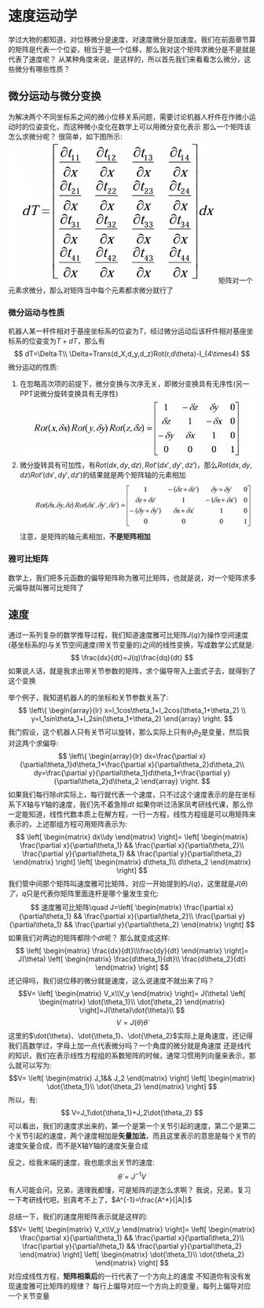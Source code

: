 # 速度运动学
学过大物的都知道，对位移微分是速度，对速度微分是加速度。我们在前面章节算的矩阵是代表一个位姿，相当于是一个位移，那么我对这个矩阵求微分是不是就是代表了速度呢？
从某种角度来说，是这样的，所以首先我们来看看怎么微分，这些微分有哪些性质？
## 微分运动与微分变换
为解决两个不同坐标系之间的微小位移关系问题，需要讨论机器人杆件在作微小运动时的位姿变化，而这种微小变化在数学上可以用微分变化表示
那么一个矩阵该怎么求微分呢？
很简单，如下图所示:
![](img/4_1.png)
矩阵对一个元素求微分，那么对矩阵当中每个元素都求微分就行了
### 微分运动与性质
机器人某一杆件相对于基座坐标系的位姿为$T$，经过微分运动后该杆件相对基座坐标系的位姿变为$T+dT$，那么有
$$
dT=\Delta·T\\
\Delta=Trans(d_X,d_y,d_z)Rot(r,d\theta)-I_{4\times4}
$$
微分运动的性质:
1. 在忽略高次项的前提下，微分变换与次序无关，即微分变换具有无序性(另一PPT说微分旋转变换具有无序性)
![](img/4_2.png)
1. 微分旋转具有可加性，有$Rot(dx,dy,dz),Rot'(dx',dy',dz')$，那么$Rot(dx,dy,dz)Rot'(dx',dy',dz')$的结果就是两个矩阵轴的元素相加
![](img/4_3.png)
注意，是矩阵的轴元素相加，**不是矩阵相加**
### 雅可比矩阵
数学上，我们把多元函数的偏导矩阵称为雅可比矩阵，也就是说，对一个矩阵求多元偏导就叫雅可比矩阵了
## 速度
通过一系列复杂的数学推导过程，我们知道速度雅可比矩阵$J(q)$为操作空间速度(基坐标系的)与关节空间速度(带关节变量的)之间的线性变换，写成数学公式就是:
$$
\frac{dx}{dt}=J(q)\frac{dq}{dt}
$$
如果说人话，就是我求出带关节参数的矩阵，求个偏导带入上面式子去，就得到了这个变换

举个例子，我知道机器人的的坐标和关节参数关系了:
$$
\left\{  
    \begin{array}{lr}
             x=l_1cos\theta_1+l_2cos(\theta_1+\theta_2) \\
             y=l_1sin\theta_1+l_2sin(\theta_1+\theta_2)
    \end{array}  
\right. 
$$
我门假设，这个机器人只有关节可以旋转，那么实际上只有$\theta_1\theta_2$是变量，然后我对这两个求偏导:
$$
\left\{  
    \begin{array}{lr}
             dx=\frac{\partial x}{\partial\theta_1}d\theta_1+\frac{\partial x}{\partial\theta_2}d\theta_2\\
              dy=\frac{\partial y}{\partial\theta_1}d\theta_1+\frac{\partial y}{\partial\theta_2}d\theta_2
    \end{array}  
\right. 
$$
如果我们每行除$dt$实际上，每行就代表一个速度，只不过这个速度表示的是在坐标系下$X$轴与$Y$轴的速度，我们先不着急除$dt$
如果你听过汤家凤考研线代课，那么你一定能知道，线性代数本质上在解方程，一行一方程，线性方程组是可以用矩阵来表示的，上述那组方程可用矩阵表示为:
$$
\left[
\begin{matrix}
    dx\\dy
\end{matrix}
\right]=
\left[
\begin{matrix}
    \frac{\partial x}{\partial\theta_1} && \frac{\partial x}{\partial\theta_2}\\
    \frac{\partial y}{\partial\theta_1} && \frac{\partial y}{\partial\theta_2}
\end{matrix}
\right]
\left[
\begin{matrix}
    d\theta_1\\ d\theta_2
\end{matrix}
\right]
$$
我们管中间那个矩阵叫速度雅可比矩阵，对应一开始提到的$J(q)$，这里就是$J(\theta)了$，$q$只是代表你矩阵里面连杆是哪个量发生变化:
$$
速度雅可比矩阵\quad J=\left[
\begin{matrix}
    \frac{\partial x}{\partial\theta_1} && \frac{\partial x}{\partial\theta_2}\\
    \frac{\partial y}{\partial\theta_1} && \frac{\partial y}{\partial\theta_2}
\end{matrix}
\right]
$$
如果我们对两边的矩阵都除个$dt$呢？
那么就变成这样:
$$
\left[
\begin{matrix}
    \frac{dx}{dt}\\\frac{dy}{dt}
\end{matrix}
\right]=
J(\theta)
\left[
\begin{matrix}
    \frac{d\theta_1}{dt}\\ \frac{d\theta_2}{dt}
\end{matrix}
\right]
$$
还记得吗，我们说位移的微分就是速度，这么说速度不就出来了吗？
$$V=
\left[
\begin{matrix}
    V_x\\V_y
\end{matrix}
\right]=
J(\theta)
\left[
\begin{matrix}
    \dot{\theta_1}\\ \dot{\theta_2}
\end{matrix}
\right]=J(\theta)\dot{\theta}\\
$$
$$
V=J(\theta)\dot{\theta}
$$
这里的$\dot{\theta}、\dot{\theta_1}、\dot{\theta_2}$实际上是角速度，还记得我们高数学过，字母上加一点代表微分吗？一个角度的微分就是角速度
还是线代的知识，我们在表示线性方程组的系数矩阵的时候，通常习惯用列向量来表示，那么就可以写为:
$$V=
\left[
\begin{matrix}
    J_1&& J_2
\end{matrix}
\right]
\left[
\begin{matrix}
    \dot{\theta_1}\\ \dot{\theta_2}
\end{matrix}
\right]
$$
所以，有:
$$
        V=J_1\dot{\theta_1}+J_2\dot{\theta_2}
$$
可以看出，我们的速度求出来的，第一个是第一个关节引起的速度，第二个是第二个关节引起的速度，两个速度相加是**矢量加法**，而且这里表示的意思是每个关节的速度矢量合成，而不是X轴Y轴的速度矢量合成

反之，给我末端的速度，我也能求出关节的速度:
$$
\dot{\theta}=J^{-1}V
$$
有人可能会问，兄弟，道理我都懂，可是矩阵的逆怎么求啊？
我说，兄弟，复习一下考研线代吧，别真考不上了，$A^{-1}=\frac{A^*}{|A|}$

总结一下，我们的速度用矩阵表示就是这样的:
$$V=
\left[
\begin{matrix}
    V_x\\V_y
\end{matrix}
\right]=
\left[
\begin{matrix}
    \frac{\partial x}{\partial\theta_1} && \frac{\partial x}{\partial\theta_2}\\
    \frac{\partial y}{\partial\theta_1} && \frac{\partial y}{\partial\theta_2}
\end{matrix}
\right]
\left[
\begin{matrix}
    \dot{\theta_1}\\ \dot{\theta_2}
\end{matrix}
\right]
$$
对应成线性方程，**矩阵相乘后**的一行代表了一个方向上的速度
不知道你有没有发现速度雅可比矩阵的规律？
每行上偏导对应一个方向上的变量，每列上偏导对应一个关节变量